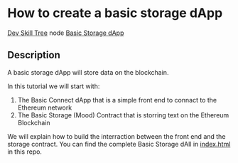 # How to create a basic storage dApp

[Dev Skill Tree](https://app.learney.me/maps/devskilltree) node [Basic Storage dApp](https://app.learney.me/maps/devskilltree?concept=19)

## Description
A basic storage dApp will store data on the blockchain. 

In this tutorial we will start with:
1. The Basic Connect dApp that is a simple front end to connact to the Ethereum network
2. The Basic Storage (Mood) Contract that is storring text on the Ethereum Blockchain

We will explain how to build the interraction between the front end and the storage contract. You can find the complete Basic Storage dAll in [index.html](index.html) in this repo.
